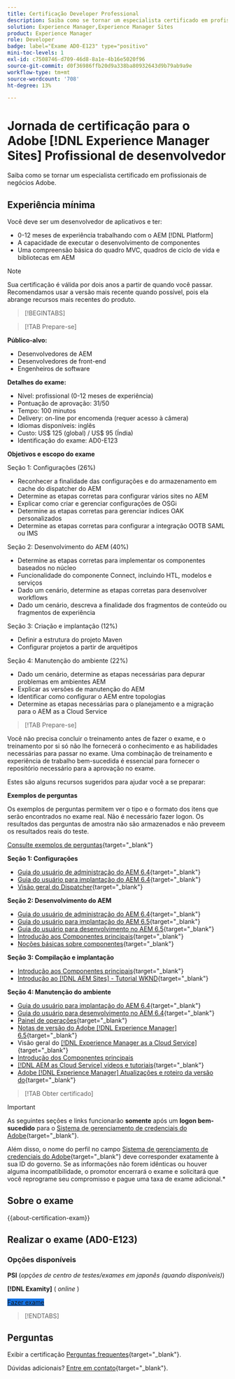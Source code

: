 ```yaml
---
title: Certificação Developer Professional
description: Saiba como se tornar um especialista certificado em profissionais de negócios Adobe no [!DNL Experience Manager Sites].
solution: Experience Manager,Experience Manager Sites
product: Experience Manager
role: Developer
badge: label="Exame AD0-E123" type="positivo"
mini-toc-levels: 1
exl-id: c7508746-d709-46d8-8a1e-4b16e5020f96
source-git-commit: d0f36986ffb20d9a338ba80932643d9b79ab9a9e
workflow-type: tm+mt
source-wordcount: '708'
ht-degree: 13%

---
```


# Jornada de certificação para o Adobe [!DNL Experience Manager Sites] Profissional de desenvolvedor

Saiba como se tornar um especialista certificado em profissionais de negócios Adobe.

## Experiência mínima

Você deve ser um desenvolvedor de aplicativos e ter:

* 0-12 meses de experiência trabalhando com o AEM [!DNL Platform]
* A capacidade de executar o desenvolvimento de componentes
* Uma compreensão básica do quadro MVC, quadros de ciclo de vida e bibliotecas em AEM

>[!NOTE]
>
>Sua certificação é válida por dois anos a partir de quando você passar. Recomendamos usar a versão mais recente quando possível, pois ela abrange recursos mais recentes do produto.

>[!BEGINTABS]

>[!TAB Prepare-se]

**Público-alvo:**

* Desenvolvedores de AEM
* Desenvolvedores de front-end
* Engenheiros de software

**Detalhes do exame:**

* Nível: profissional (0-12 meses de experiência)
* Pontuação de aprovação: 31/50
* Tempo: 100 minutos
* Delivery: on-line por encomenda (requer acesso à câmera)
* Idiomas disponíveis: inglês
* Custo: US$ 125 (global) / US$ 95 (Índia)
* Identificação do exame: AD0-E123

**Objetivos e escopo do exame**

Seção 1: Configurações (26%)

* Reconhecer a finalidade das configurações e do armazenamento em cache do dispatcher do AEM
* Determine as etapas corretas para configurar vários sites no AEM
* Explicar como criar e gerenciar configurações de OSGi
* Determine as etapas corretas para gerenciar índices OAK personalizados
* Determine as etapas corretas para configurar a integração OOTB SAML ou IMS

Seção 2: Desenvolvimento do AEM (40%)

* Determine as etapas corretas para implementar os componentes baseados no núcleo
* Funcionalidade do componente Connect, incluindo HTL, modelos e serviços
* Dado um cenário, determine as etapas corretas para desenvolver workflows
* Dado um cenário, descreva a finalidade dos fragmentos de conteúdo ou fragmentos de experiência

Seção 3: Criação e implantação (12%)

* Definir a estrutura do projeto Maven
* Configurar projetos a partir de arquétipos

Seção 4: Manutenção do ambiente (22%)

* Dado um cenário, determine as etapas necessárias para depurar problemas em ambientes AEM
* Explicar as versões de manutenção do AEM
* Identificar como configurar o AEM entre topologias
* Determine as etapas necessárias para o planejamento e a migração para o AEM as a Cloud Service

>[!TAB Prepare-se]

Você não precisa concluir o treinamento antes de fazer o exame, e o treinamento por si só não lhe fornecerá o conhecimento e as habilidades necessárias para passar no exame. Uma combinação de treinamento e experiência de trabalho bem-sucedida é essencial para fornecer o repositório necessário para a aprovação no exame.

Estes são alguns recursos sugeridos para ajudar você a se preparar:

**Exemplos de perguntas**

Os exemplos de perguntas permitem ver o tipo e o formato dos itens que serão encontrados no exame real. Não é necessário fazer logon. Os resultados das perguntas de amostra não são armazenados e não preveem os resultados reais do teste.

[Consulte exemplos de perguntas](https://scorpion.caveon.com/launchpad/ad3-e123-adobe-experience-manager-sites-developer-professional-sample-questions){target="_blank"}

**Seção 1: Configurações**

* [Guia do usuário de administração do AEM 6.4](https://experienceleague.adobe.com/docs/experience-manager-64/administering/home.html){target="_blank"}
* [Guia do usuário para implantação do AEM 6.4](https://experienceleague.adobe.com/docs/experience-manager-64/deploying/home.html){target="_blank"}
* [Visão geral do Dispatcher](https://docs.adobe.com/content/help/pt-BR/experience-cloud/user-guides/home.translate.html){target="_blank"}

**Seção 2: Desenvolvimento do AEM**

* [Guia do usuário de administração do AEM 6.4](https://experienceleague.adobe.com/docs/experience-manager-64/administering/home.html){target="_blank"}
* [Guia do usuário para implantação do AEM 6.5](https://experienceleague.adobe.com/docs/experience-manager-65/deploying/home.html){target="_blank"}
* [Guia do usuário para desenvolvimento no AEM 6.5](https://experienceleague.adobe.com/docs/experience-manager-65/developing/home.html){target="_blank"}
* [Introdução aos Componentes principais](https://experienceleague.adobe.com/docs/experience-manager-core-components/using/introduction.html?lang=pt-BR){target="_blank"}
* [Noções básicas sobre componentes](https://experienceleague.adobe.com/docs/experience-manager-learn/getting-started-wknd-tutorial-develop/project-archetype/component-basics.html){target="_blank"}

**Seção 3: Compilação e implantação**

* [Introdução aos Componentes principais](https://experienceleague.adobe.com/docs/experience-manager-core-components/using/introduction.html?lang=pt-BR){target="_blank"}
* [Introdução ao [!DNL AEM Sites] - Tutorial WKND](https://experienceleague.adobe.com/docs/experience-manager-learn/getting-started-wknd-tutorial-develop/overview.html?lang=pt-BR){target="_blank"}


**Seção 4: Manutenção do ambiente**

* [Guia do usuário para implantação do AEM 6.4](https://experienceleague.adobe.com/docs/experience-manager-64/deploying/home.html?lang=pt-BR){target="_blank"}
* [Guia do usuário para desenvolvimento no AEM 6.4](https://experienceleague.adobe.com/docs/experience-manager-64/developing/home.html?lang=en){target="_blank"}
* [Painel de operações](https://experienceleague.adobe.com/docs/experience-manager-65/administering/operations/operations-dashboard.html?lang=en#automated-maintenance-tasks){target="_blank"}
* [Notas de versão do Adobe [!DNL Experience Manager] 6.5](https://experienceleague.adobe.com/docs/experience-manager-65/release-notes/service-pack/sp-release-notes.html?lang=pt-BR){target="_blank"}
* Visão geral do [[!DNL Experience Manager as a Cloud Service] ](https://experienceleague.adobe.com/docs/experience-manager-cloud-service/content/home.html?lang=pt-BR){target="_blank"}
* [Introdução dos Componentes principais](https://experienceleague.adobe.com/docs/experience-manager-core-components/using/introduction.html?lang=pt-BR)
* [[!DNL AEM as Cloud Service] vídeos e tutoriais](https://experienceleague.adobe.com/docs/experience-manager-learn/cloud-service/overview.html?lang=pt-BR){target="_blank"}
* [Adobe [!DNL Experience Manager] Atualizações e roteiro da versão do](https://experienceleague.adobe.com/docs/experience-manager-release-information/aem-release-updates/home.html?lang=pt-BR){target="_blank"}

>[!TAB Obter certificado]

>[!IMPORTANT]
>
>As seguintes seções e links funcionarão **somente**  após um **logon bem-sucedido** para o [Sistema de gerenciamento de credenciais do Adobe](https://www.certmetrics.com/adobe){target="_blank"}.
>
>Além disso, o nome do perfil no campo [Sistema de gerenciamento de credenciais do Adobe](https://www.certmetrics.com/adobe){target="_blank"} deve corresponder exatamente à sua ID do governo. Se as informações não forem idênticas ou houver alguma incompatibilidade, o promotor encerrará o exame e solicitará que você reprograme seu compromisso e pague uma taxa de exame adicional.*

## Sobre o exame

{{about-certification-exam}}

## Realizar o exame (AD0-E123)

### Opções disponíveis

**PSI** (*opções de centro de testes/exames em japonês (quando disponíveis)*)

**[!DNL Examity]** ( *online* )

<a href="https://www.certmetrics.com/adobe/candidate/examity_sso.aspx?eid=AD0-E123" target="_blank" class="spectrum-Button spectrum-Button--fill spectrum-Button--accent spectrum-Button--sizeM is-margin-bottom-big-big at-element-click-tracking" style="background-color:#1473E6">

<span class="spectrum-Button-label has-no-wrap">
   Fazer exame
</span>
</a>

>[!ENDTABS]

## Perguntas

Exibir a certificação [Perguntas frequentes](https://experienceleague.adobe.com/docs/certification/certification/faq.html){target="_blank"}.

Dúvidas adicionais? [Entre em contato](mailto:certif@adobe.com){target="_blank"}.
